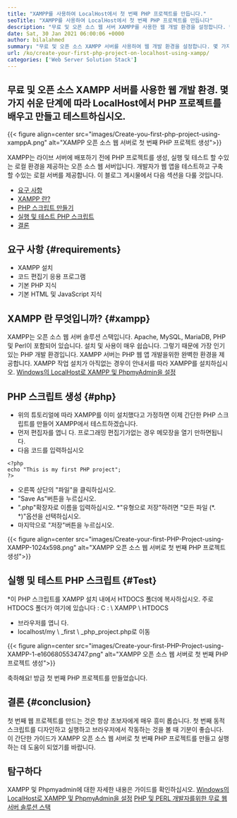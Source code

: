 ```yaml
---
title: "XAMPP를 사용하여 LocalHost에서 첫 번째 PHP 프로젝트를 만듭니다." 
seoTitle: "XAMPP를 사용하여 LocalHost에서 첫 번째 PHP 프로젝트를 만듭니다" 
description: "무료 및 오픈 소스 웹 서버 XAMPP를 사용한 웹 개발 환경을 설정합니다. 몇 가지 쉬운 단계에 따라 LocalHost에서 PHP 프로젝트를 만들고 테스트하십시오." 
date: Sat, 30 Jan 2021 06:00:06 +0000
author: bilalahmed
summary: "무료 및 오픈 소스 XAMPP 서버를 사용하여 웹 개발 환경을 설정합니다. 몇 가지 쉬운 단계에 따라 LocalHost에서 PHP 프로젝트를 배우고 만들고 테스트하십시오." 
url: /ko/create-your-first-php-project-on-localhost-using-xampp/
categories: ['Web Server Solution Stack']
---
```


## 무료 및 오픈 소스 XAMPP 서버를 사용한 웹 개발 환경. 몇 가지 쉬운 단계에 따라 LocalHost에서 PHP 프로젝트를 배우고 만들고 테스트하십시오.

{{< figure align=center src="images/Create-you-first-php-project-using-xamppA.png" alt="XAMPP 오픈 소스 웹 서버로 첫 번째 PHP 프로젝트 생성">}}

XAMPP는 라이브 서버에 배포하기 전에 PHP 프로젝트를 생성, 실행 및 테스트 할 수있는 로컬 환경을 제공하는 오픈 소스 웹 서버입니다. 개발자가 웹 앱을 테스트하고 구축 할 수있는 로컬 서버를 제공합니다. 이 블로그 게시물에서 다음 섹션을 다룰 것입니다.
  * [요구 사항][2]
  * [XAMPP 란?][3]
  * [PHP 스크립트 만들기][4]
  * [실행 및 테스트 PHP 스크립트][5]
  * [결론][6]

## 요구 사항   {#requirements}
  * XAMPP 설치
  * 코드 편집기 응용 프로그램
  * 기본 PHP 지식
  * 기본 HTML 및 JavaScript 지식

## XAMPP 란 무엇입니까?   {#xampp}
XAMPP는 오픈 소스 웹 서버 솔루션 스택입니다. Apache, MySQL, MariaDB, PHP 및 Perl이 포함되어 있습니다. 설치 및 사용이 매우 쉽습니다. 그렇기 때문에 가장 인기있는 PHP 개발 환경입니다. XAMPP 서버는 PHP 웹 앱 개발을위한 완벽한 환경을 제공합니다. XAMPP 작업 설치가 아직없는 경우이 안내서를 따라 XAMPP를 설치하십시오.
[Windows의 LocalHost로 XAMPP 및 PhpmyAdmin을 설정][7]

## PHP 스크립트 생성   {#php}
  * 위의 튜토리얼에 따라 XAMPP를 이미 설치했다고 가정하면 이제 간단한 PHP 스크립트를 만들어 XAMPP에서 테스트하겠습니다.
  * 먼저 편집자를 엽니 다. 프로그래밍 편집기가없는 경우 메모장을 열기 만하면됩니다.
  * 다음 코드를 입력하십시오
```
<?php
echo "This is my first PHP project";
?>
```
  * 오른쪽 상단의 "파일"을 클릭하십시오.
  * "Save As"버튼을 누르십시오.
  * ".php"확장자로 이름을 입력하십시오.
  *"유형으로 저장"하려면 "모든 파일 (\*. \*)"옵션을 선택하십시오.
  * 마지막으로 "저장"버튼을 누르십시오.

{{< figure align=center src="images/Create-your-first-PHP-Project-using-XAMPP-1024x598.png" alt="XAMPP 오픈 소스 웹 서버로 첫 번째 PHP 프로젝트 생성">}}


## 실행 및 테스트 PHP 스크립트   {#Test}
  *이 PHP 스크립트를 XAMPP 설치 내에서 HTDOCS 폴더에 복사하십시오. 주로 HTDOCS 폴더가 여기에 있습니다 : C : \ XAMPP \ HTDOCS
  * 브라우저를 엽니 다.
  * localhost/my \ _first \ _php_project.php로 이동

{{< figure align=center src="images/Create-your-first-PHP-Project-using-XAMPP-1-e1606805534747.png" alt="XAMPP 오픈 소스 웹 서버로 첫 번째 PHP 프로젝트 생성">}}

축하해요! 방금 첫 번째 PHP 프로젝트를 만들었습니다.

## 결론   {#conclusion}
첫 번째 웹 프로젝트를 만드는 것은 항상 초보자에게 매우 흥미 롭습니다. 첫 번째 동적 스크립트를 디자인하고 실행하고 브라우저에서 작동하는 것을 볼 때 기분이 좋습니다. 이 간단한 가이드가 XAMPP 오픈 소스 웹 서버로 첫 번째 PHP 프로젝트를 만들고 실행하는 데 도움이 되었기를 바랍니다.

## 탐구하다
XAMPP 및 Phpmyadmin에 대한 자세한 내용은 가이드를 확인하십시오.
[Windows의 LocalHost로 XAMPP 및 PhpmyAdmin을 설정][7]
[PHP 및 PERL 개발자를위한 무료 웹 서버 솔루션 스택][1]

  
[1]: https://products.containerize.com/solution-stack/xampp
[2]: #requirements
[3]: #xampp
[4]: #php
[5]: #test
[6]: #conclusion
[7]: https://blog.containerize.com/database-management-software/how-to-setup-xampp-and-phpmyadmin-as-localhost-on-windows/
